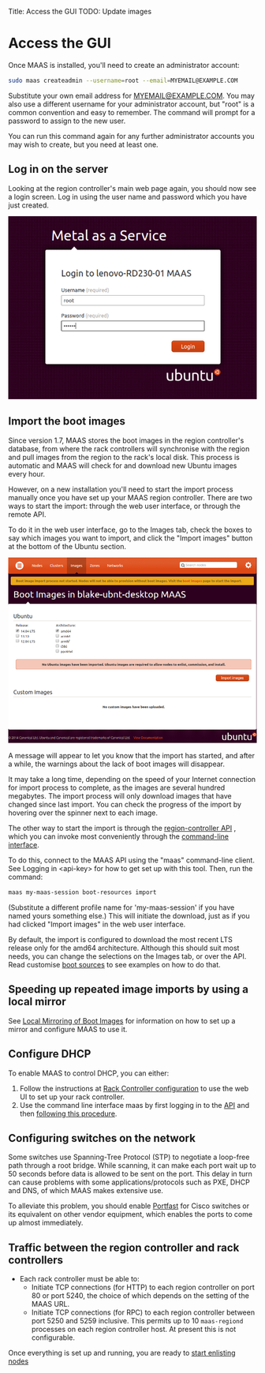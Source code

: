 Title: Access the GUI
TODO: Update images
	
# Access the GUI

Once MAAS is installed, you'll need to create an administrator account:

```bash
sudo maas createadmin --username=root --email=MYEMAIL@EXAMPLE.COM
```

Substitute your own email address for <MYEMAIL@EXAMPLE.COM>. You may also use
a different username for your administrator account, but "root" is a common
convention and easy to remember. The command will prompt for a password to
assign to the new user.

You can run this command again for any further administrator accounts you may
wish to create, but you need at least one.

## Log in on the server

Looking at the region controller's main web page again, you should now see a
login screen. Log in using the user name and password which you have just
created.

![image](./media/install-login.png)

## Import the boot images

Since version 1.7, MAAS stores the boot images in the region controller's
database, from where the rack controllers will synchronise with the region and
pull images from the region to the rack's local disk. This process is
automatic and MAAS will check for and download new Ubuntu images every hour.

However, on a new installation you'll need to start the import process
manually once you have set up your MAAS region controller. There are two ways
to start the import: through the web user interface, or through the remote
API.

To do it in the web user interface, go to the Images tab, check the boxes to
say which images you want to import, and click the "Import images" button at
the bottom of the Ubuntu section.

![image](./media/import-images.png)

A message will appear to let you know that the import has started, and after a
while, the warnings about the lack of boot images will disappear.

It may take a long time, depending on the speed of your Internet connection
for import process to complete, as the images are several hundred megabytes.
The import process will only download images that have changed since last
import. You can check the progress of the import by hovering over the spinner
next to each image.

The other way to start the import is through the
[region-controller API](./api.html#regioncontroller)
, which you can invoke most conveniently through the 
[command-line interface](./maascli.html#cli).

To do this, connect to the MAAS API using the "maas" command-line client. See
Logging in &lt;api-key&gt; for how to get set up with this tool. Then, run the
command:

```bash
maas my-maas-session boot-resources import
```

(Substitute a different profile name for 'my-maas-session' if you have named
yours something else.) This will initiate the download, just as if you had
clicked "Import images" in the web user interface.

By default, the import is configured to download the most recent LTS release
only for the amd64 architecture. Although this should suit most needs, you can
change the selections on the Images tab, or over the API. Read
customise [boot sources](./bootsources.html) to see examples on how to do that.

## Speeding up repeated image imports by using a local mirror

See [Local Mirroring of Boot Images](./sstreams-mirror.html) for information on
how to set up a mirror and configure MAAS to use it.

## Configure DHCP

To enable MAAS to control DHCP, you can either:

1.  Follow the instructions at [Rack Controller
configuration](installconfig-rack.html) to use the web UI to set up your rack 
controller.
2.  Use the command line interface maas by first
    logging in to the [API](./maascli.html#apikey) and then
    [following this procedure](./maascli.html#cli-dhcp).

## Configuring switches on the network

Some switches use Spanning-Tree Protocol (STP) to negotiate a loop-free path
through a root bridge. While scanning, it can make each port wait up to 50
seconds before data is allowed to be sent on the port. This delay in turn can
cause problems with some applications/protocols such as PXE, DHCP and DNS, of
which MAAS makes extensive use.

To alleviate this problem, you should enable
[Portfast](https://www.symantec.com/business/support/index?page=content&id=HOWTO6019)
for Cisco switches or its equivalent on other vendor equipment, which enables
the ports to come up almost immediately.

## Traffic between the region controller and rack controllers

-   Each rack controller must be able to:
    -   Initiate TCP connections (for HTTP) to each region controller on port
        80 or port 5240, the choice of which depends on the setting of the
        MAAS URL.
    -   Initiate TCP connections (for RPC) to each region controller between
        port 5250 and 5259 inclusive. This permits up to 10 `maas-regiond`
        processes on each region controller host. At present this is
        not configurable.

Once everything is set up and running, you are ready to [start enlisting
nodes](./nodes.html) 
